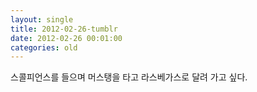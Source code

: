 ```yaml
---
layout: single
title: 2012-02-26-tumblr
date: 2012-02-26 00:01:00
categories: old
---
```

스콜피언스를 들으며 머스탱을 타고 라스베가스로 달려 가고 싶다.

